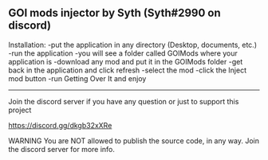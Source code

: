 
GOI mods injector by Syth (Syth#2990 on discord)
---------------------------------------------------------------------

Installation:
-put the application in any directory
(Desktop, documents, etc.)
-run the application
-you will see a folder called GOIMods where your application is
-download any mod and put it in the GOIMods folder
-get back in the application and click refresh
-select the mod
-click the Inject mod button
-run Getting Over It and enjoy

-----------------------------------------------------------------------
Join the discord server if you have any question or just to support this project

https://discord.gg/dkgb32xXRe

WARNING
You are NOT allowed to publish the source code, in any way.
Join the discord server for more info.
